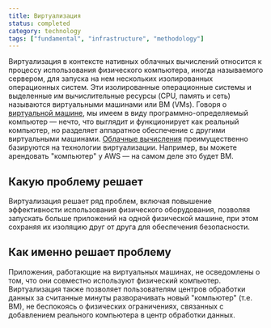```yaml
---
title: Виртуализация
status: completed
category: technology
tags: ["fundamental", "infrastructure", "methodology"]
---
```


Виртуализация в контексте нативных облачных вычислений 
относится к процессу использования физического компьютера, иногда называемого сервером, 
для запуска на нем нескольких изолированных операционных систем. 
Эти изолированные операционные системы и выделенные им вычислительные ресурсы (CPU, память и сеть) 
называются виртуальными машинами или ВМ (VMs). 
Говоря о [виртуальной машине](/ru/virtual-machine/), мы имеем в виду программно-определяемый компьютер — 
нечто, что выглядит и функционирует как реальный компьютер, но разделяет аппаратное обеспечение с другими виртуальными машинами. 
[Облачные вычисления](/ru/cloud-computing/) преимущественно базируются на технологии виртуализации. 
Например, вы можете арендовать "компьютер" у AWS — на самом деле это будет ВМ.

## Какую проблему решает

Виртуализация решает ряд проблем, включая повышение эффективности использования физического оборудования, 
позволяя запускать больше приложений на одной физической машине, 
при этом сохраняя их изоляцию друг от друга для обеспечения безопасности.

## Как именно решает проблему

Приложения, работающие на виртуальных машинах, не осведомлены о том, что они совместно используют физический компьютер. 
Виртуализация также позволяет пользователям центров обработки данных за считанные минуты разворачивать новый "компьютер" (т.е. ВМ), 
не беспокоясь о физических ограничениях, связанных с добавлением реального компьютера в центр обработки данных.
